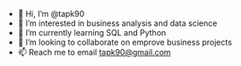 - 👋 Hi, I’m @tapk90
- 👀 I’m interested in business analysis and data science
- 🌱 I’m currently learning SQL and Python
- 💞️ I’m looking to collaborate on emprove business projects
- 📫 Reach me to email tapk90@gmail.com

<!---
tapk90/tapk90 is a ✨ special ✨ repository because its `README.md` (this file) appears on your GitHub profile.
You can click the Preview link to take a look at your changes.
--->
